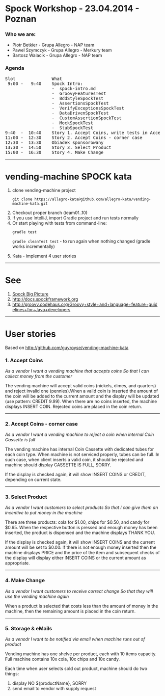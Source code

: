 # Spock Workshop - 23.04.2014 - Poznan

### Who we are:

+ Piotr Betkier  - Grupa Allegro - NAP team
+ Pawel Szymczyk - Grupa Allegro - Merkury team
+ Bartosz Walacik - Grupa Allegro - NAP team

### Agenda
<pre>
Slot              What                                                       Who
 9:00 -   9:40    Spock Intro:
                  -  spock-intro.md                                          Bartek
                  -  GroovyFeaturesTest                                      Paweł
                  -  BddStyleSpockTest                                       Piotrek
                  -  AssertionsSpockTest                                     Piotrek
                  -  VerifyExceptionsSpockTest                               Piotrek
                  -  DataDrivenSpockTest                                     Bartek
                  -  CustomAssertionSpockTest                                Bartek
                  -  MockSpockTest                                           Paweł
                  -  StubSpockTest                                           Paweł
9:40  -  10:40    Story 1. Accept Coins, write tests in AcceptCoinsTest      Piotrek
11:00 -  12:30	  Story 2. Accept Coins - corner case                        Piotrek
12:30 -  13:30	  Obiadek sponsorowany                                       Estella
13:30 -  14:50	  Story 3. Select Product                                    Bartek
15:00 -  16:30	  Story 4. Make Change                                       Paweł
</pre>

------------
# vending-machine SPOCK kata

1. clone vending-machine project
   <p><code>git clone https://allegro-kata@github.com/allegro-kata/vending-machine-kata.git
   </code></p>
1. Checkout proper branch (team01..10)
1. If you use IntelliJ, import Gradle project and run tests normally
1. Or start playing with tests from command-line:
    <p> <code>gradle test</code></p>
    <p> <code>gradle cleanTest test</code> - to run again when nothing changed (gradle works incrementally) </p>
1. Kata - implement 4 user stories

------------
# See
1. <a href="http://github.com/allegro/vending-machine-kata/blob/master/spock-intro.md">Spock Big Picture</a>
1. http://docs.spockframework.org
1. http://groovy.codehaus.org/Groovy+style+and+language+feature+guidelines+for+Java+developers

------------
# User stories

Based on
http://github.com/guyroyse/vending-machine-kata

### 1. Accept Coins

_As a vendor_
_I want a vending machine that accepts coins_
_So that I can collect money from the customer_

The vending machine will accept valid coins (nickels, dimes, and quarters) and reject invalid one (pennies).When a
valid coin is inserted the amount of the coin will be added to the current amount and the display will be
updated (use pattern: CREDIT 9.99).
When there are no coins inserted, the machine displays INSERT COIN. Rejected coins are placed in the coin return.

------------
### 2. Accept Coins - corner case

_As a vendor_
_I want a vending machine to reject a coin_
_when internal Coin Cassette is full_

The vending machine has internal Coin Cassette with
dedicated tubes for each coin type. When machine is not serviced properly, tubes can be full.
In such case, when client inserts a valid coin, it should be rejected
and machine should display CASSETTE IS FULL, SORRY.

If the display is
checked again, it will show INSERT COINS or CREDIT, depending on current state.

--------------
### 3. Select Product

_As a vendor_
_I want customers to select products_
_So that I can give them an incentive to put money in the machine_

There are three products: cola for $1.00, chips for $0.50, and candy for $0.65.  When the respective button is pressed
and enough money has been inserted, the product is dispensed and the machine displays THANK YOU.

If the display is
checked again, it will show INSERT COINS and the current amount will be set to $0.00.  If there is not enough money
inserted then the machine displays PRICE and the price of the item and subsequent checks of the display will display
either INSERT COINS or the current amount as appropriate.


-----------
### 4. Make Change

_As a vendor_
_I want customers to receive correct change_
_So that they will use the vending machine again_

When a product is selected that costs less than the amount of money in the machine, then the remaining amount is placed
in the coin return.

-----------
### 5. Storage & eMails
_As a venodr_
_I want to be notified via email when machine runs out of product_

Vending machine has one shelve per product, each with 10 items capacity. Full machine contains 10x cola, 10x chips and 10x candy.

Each time when user selects sold out product, machine should do two things:

1. display NO ${productName}, SORRY
1. send email to vendor with supply request
